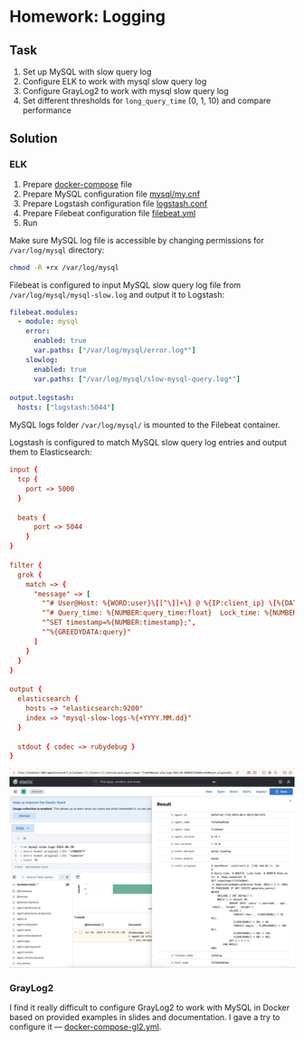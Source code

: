 # Homework: Logging

## Task

1. Set up MySQL with slow query log
2. Configure ELK to work with mysql slow query log
3. Configure GrayLog2 to work with mysql slow query log
4. Set different thresholds for `long_query_time` (0, 1, 10) and compare performance

## Solution

### ELK

1. Prepare [docker-compose](./docker-compose.yml) file
2. Prepare MySQL configuration file [mysql/my.cnf](./mysql/my.cnf)
3. Prepare Logstash configuration file [logstash.conf](./logstash/pipeline/logstash.conf)
4. Prepare Filebeat configuration file [filebeat.yml](./filebeat/filebeat.yml)
5. Run

Make sure MySQL log file is accessible by changing permissions for `/var/log/mysql` directory:
```bash
chmod -R +rx /var/log/mysql
```

Filebeat is configured to input MySQL slow query log file from `/var/log/mysql/mysql-slow.log` and output it to Logstash:
```yaml
filebeat.modules:
  - module: mysql
    error:
      enabled: true
      var.paths: ["/var/log/mysql/error.log*"]
    slowlog:
      enabled: true
      var.paths: ["/var/log/mysql/slow-mysql-query.log*"]

output.logstash:
  hosts: ["logstash:5044"]
```

MySQL logs folder `/var/log/mysql/` is mounted to the Filebeat container.

Logstash is configured to match MySQL slow query log entries and output them to Elasticsearch:
```conf
input {
  tcp {
    port => 5000
  }

  beats {
      port => 5044
    }
}

filter {
  grok {
    match => { 
      "message" => [
        "^# User@Host: %{WORD:user}\[[^\]]+\] @ %{IP:client_ip} \[%{DATA:client}\]",
        "^# Query_time: %{NUMBER:query_time:float}  Lock_time: %{NUMBER:lock_time:float}  Rows_sent: %{NUMBER:rows_sent:int}  Rows_examined: %{NUMBER:rows_examined:int}",
        "^SET timestamp=%{NUMBER:timestamp};",
        "^%{GREEDYDATA:query}"
      ] 
    }
  }
}

output {
  elasticsearch {
    hosts => "elasticsearch:9200"
    index => "mysql-slow-logs-%{+YYYY.MM.dd}"
  }

  stdout { codec => rubydebug }
}
```

![ELK](./docs/elk.png)

### GrayLog2

I find it really difficult to configure GrayLog2 to work with MySQL in Docker based on provided examples in slides and documentation.
I gave a try to configure it — [docker-compose-gl2.yml](./docker-compose-gl2.yml).
